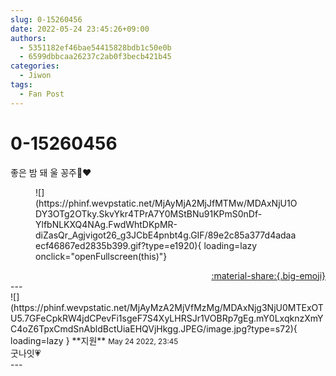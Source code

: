 ```yaml
---
slug: 0-15260456
date: 2022-05-24 23:45:26+09:00
authors:
  - 5351182ef46bae54415828bdb1c50e0b
  - 6599dbbcaa26237c2ab0f3becb421b45
categories:
  - Jiwon
tags:
  - Fan Post
---
```


# 0-15260456

<div class="post-container" markdown="1">
<div class="content-container md-sidebar__scrollwrap" markdown="1">

좋은 밤 돼 울 꽁주🌹❤️
<figure markdown="1">
![](https://phinf.wevpstatic.net/MjAyMjA2MjJfMTMw/MDAxNjU1ODY3OTg2OTky.SkvYkr4TPrA7Y0MStBNu91KPmS0nDf-YlfbNLKXQ4NAg.FwdWhtDKpMR-diZasQr_Agjvigot26_g3JCbE4pnbt4g.GIF/89e2c85a377d4adaaecf46867ed2835b399.gif?type=e1920){ loading=lazy onclick="openFullscreen(this)"}
</figure>


</div>
</div>

<div style="text-align: right;" markdown="1">
<a href="https://weverse.io/fromis9/fanpost/0-15260456" style="text-align: right;">:material-share:{.big-emoji}</a>
</div>
---

<div class="comments-container md-sidebar__scrollwrap" markdown="1">
<div class="comment" markdown="1">
<div class='id-container' markdown="1">
![](https://phinf.wevpstatic.net/MjAyMzA2MjVfMzMg/MDAxNjg3NjU0MTExOTU5.7GFeCpkRW4jdCPevFi1sgeF7S4XyLHRSJr1VOBRp7gEg.mY0LxqknzXmYC4oZ6TpxCmdSnAbldBctUiaEHQVjHkgg.JPEG/image.jpg?type=s72){ loading=lazy }
**<span class="artist">지원</span>** <small>May 24 2022, 23:45</small><br>
</div>
<div class='comment-body' markdown="1">
굿나잇💗
</div>
</div>
</div>
---
